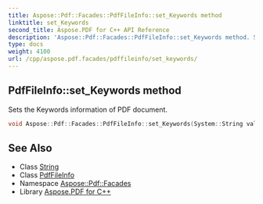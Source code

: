 ```yaml
---
title: Aspose::Pdf::Facades::PdfFileInfo::set_Keywords method
linktitle: set_Keywords
second_title: Aspose.PDF for C++ API Reference
description: 'Aspose::Pdf::Facades::PdfFileInfo::set_Keywords method. Sets the Keywords information of PDF document in C++.'
type: docs
weight: 4100
url: /cpp/aspose.pdf.facades/pdffileinfo/set_keywords/
---
```

## PdfFileInfo::set_Keywords method


Sets the Keywords information of PDF document.

```cpp
void Aspose::Pdf::Facades::PdfFileInfo::set_Keywords(System::String value)
```

## See Also

* Class [String](../../../system/string/)
* Class [PdfFileInfo](../)
* Namespace [Aspose::Pdf::Facades](../../)
* Library [Aspose.PDF for C++](../../../)
